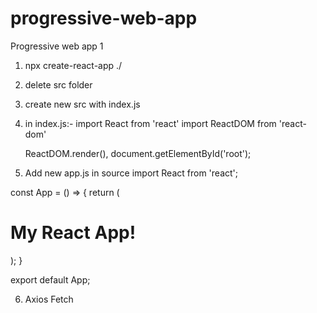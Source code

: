 # progressive-web-app
Progressive web app 1

1. npx create-react-app ./
2. delete src folder
3. create new src with index.js
4. in index.js:- 
    import React from 'react'
    import ReactDOM from 'react-dom'

    ReactDOM.render(<App/>), document.getElementById('root');

5. Add new app.js in source
    import React from 'react';

const App = () => {
  return (
    <div>
      <h1>My React App!</h1>
    </div>
  );
}

export default App;

6. Axios Fetch

    
